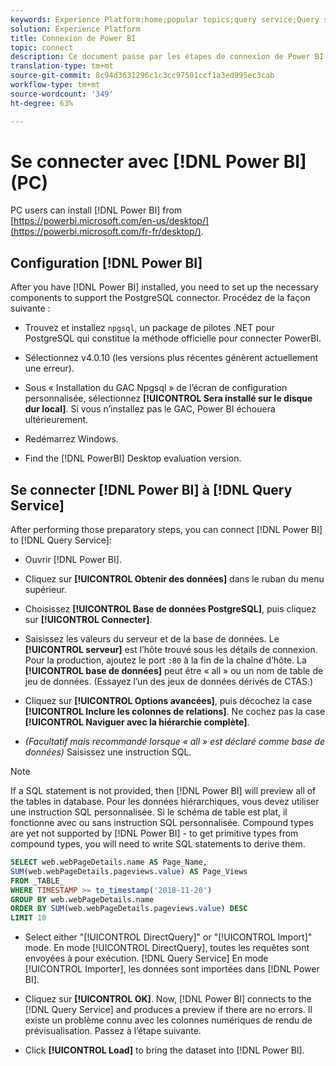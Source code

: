 ```yaml
---
keywords: Experience Platform;home;popular topics;query service;Query service;Power BI;power bi;connect to query service;
solution: Experience Platform
title: Connexion de Power BI
topic: connect
description: Ce document passe par les étapes de connexion de Power BI avec Adobe Experience Platform Requête Service.
translation-type: tm+mt
source-git-commit: 8c94d3631296c1c3cc97501ccf1a3ed995ec3cab
workflow-type: tm+mt
source-wordcount: '349'
ht-degree: 63%

---
```



# Se connecter avec [!DNL Power BI] (PC)

PC users can install [!DNL Power BI] from [https://powerbi.microsoft.com/en-us/desktop/](https://powerbi.microsoft.com/fr-fr/desktop/).

## Configuration [!DNL Power BI]

After you have [!DNL Power BI] installed, you need to set up the necessary components to support the PostgreSQL connector. Procédez de la façon suivante :

- Trouvez et installez `npgsql`, un package de pilotes .NET pour PostgreSQL qui constitue la méthode officielle pour connecter PowerBI.

- Sélectionnez v4.0.10 (les versions plus récentes génèrent actuellement une erreur).

- Sous « Installation du GAC Npgsql » de l’écran de configuration personnalisée, sélectionnez **[!UICONTROL Sera installé sur le disque dur local]**. Si vous n’installez pas le GAC, Power BI échouera ultérieurement.

- Redémarrez Windows.

- Find the [!DNL PowerBI] Desktop evaluation version.

## Se connecter [!DNL Power BI] à [!DNL Query Service]

After performing those preparatory steps, you can connect [!DNL Power BI] to [!DNL Query Service]:

- Ouvrir [!DNL Power BI].

- Cliquez sur **[!UICONTROL Obtenir des données]** dans le ruban du menu supérieur.

- Choisissez **[!UICONTROL Base de données PostgreSQL]**, puis cliquez sur **[!UICONTROL Connecter]**.

- Saisissez les valeurs du serveur et de la base de données. Le **[!UICONTROL serveur]** est l’hôte trouvé sous les détails de connexion. Pour la production, ajoutez le port `:80` à la fin de la chaîne d’hôte. La **[!UICONTROL base de données]** peut être « all » ou un nom de table de jeu de données. (Essayez l’un des jeux de données dérivés de CTAS.)

- Cliquez sur **[!UICONTROL Options avancées]**, puis décochez la case **[!UICONTROL Inclure les colonnes de relations]**. Ne cochez pas la case **[!UICONTROL Naviguer avec la hiérarchie complète]**.

- *(Facultatif mais recommandé lorsque « all » est déclaré comme base de données)* Saisissez une instruction SQL.

>[!NOTE]
>
>If a SQL statement is not provided, then [!DNL Power BI] will preview all of the tables in database. Pour les données hiérarchiques, vous devez utiliser une instruction SQL personnalisée. Si le schéma de table est plat, il fonctionne avec ou sans instruction SQL personnalisée. Compound types are yet not supported by [!DNL Power BI] - to get primitive types from compound types, you will need to write SQL statements to derive them.

```sql
SELECT web.webPageDetails.name AS Page_Name, 
SUM(web.webPageDetails.pageviews.value) AS Page_Views 
FROM _TABLE_ 
WHERE TIMESTAMP >= to_timestamp('2018-11-20')
GROUP BY web.webPageDetails.name 
ORDER BY SUM(web.webPageDetails.pageviews.value) DESC 
LIMIT 10
```

- Select either &quot;[!UICONTROL DirectQuery]&quot; or &quot;[!UICONTROL Import]&quot; mode. En mode [!UICONTROL DirectQuery], toutes les requêtes sont envoyées à pour exécution. [!DNL Query Service] En mode [!UICONTROL Importer], les données sont importées dans [!DNL Power BI].

- Cliquez sur **[!UICONTROL OK]**. Now, [!DNL Power BI] connects to the [!DNL Query Service] and produces a preview if there are no errors. Il existe un problème connu avec les colonnes numériques de rendu de prévisualisation. Passez à l’étape suivante.

- Click **[!UICONTROL Load]** to bring the dataset into [!DNL Power BI].

